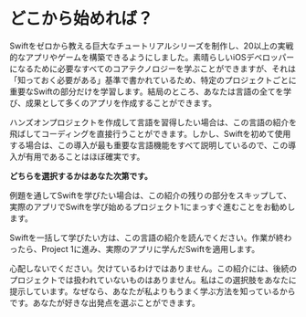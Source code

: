 # どこから始めれば？

Swiftをゼロから教える巨大なチュートリアルシリーズを制作し、20以上の実戦的なアプリやゲームを構築できるようにしました。素晴らしいiOSデベロッパーになるために必要なすべてのコアテクノロジーを学ぶことができますが、それは「知っておく必要がある」基準で書かれているため、特定のプロジェクトごとに重要なSwiftの部分だけを学習します。結局のところ、あなたは言語の全てを学び、成果として多くのアプリを作成することができます。

ハンズオンプロジェクトを作成して言語を習得したい場合は、この言語の紹介を飛ばしてコーディングを直接行うことができます。しかし、Swiftを初めて使用する場合は、この導入が最も重要な言語機能をすべて説明しているので、この導入が有用であることはほぼ確実です。

**どちらを選択するかはあなた次第です。**

例題を通してSwiftを学びたい場合は、この紹介の残りの部分をスキップして、実際のアプリでSwiftを学び始めるプロジェクト1にまっすぐ進むことをお勧めします。

Swiftを一括して学びたい方は、この言語の紹介を読んでください。作業が終わったら、Project 1に進み、実際のアプリに学んだSwiftを適用します。

心配しないでください。欠けているわけではありません。この紹介には、後続のプロジェクトでは扱われていないものはありません。私はこの選択肢をあなたに提示しています。なぜなら、あなたが私よりもうまく学ぶ方法を知っているからです。あなたが好きな出発点を選ぶことができます。
